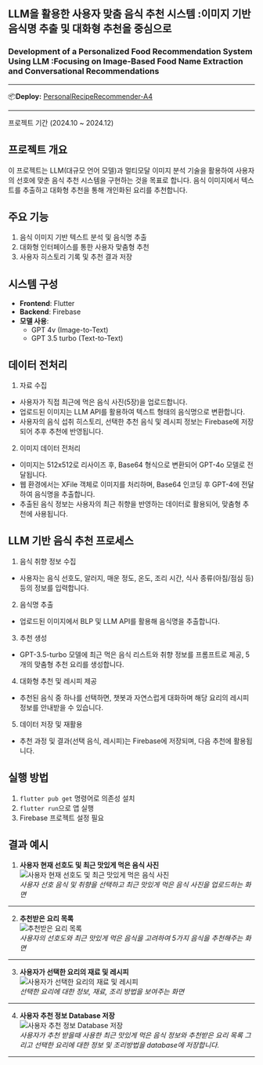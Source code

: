 ## LLM을 활용한 사용자 맞춤 음식 추천 시스템 :이미지 기반 음식명 추출 및 대화형 추천을 중심으로
### Development of a Personalized Food Recommendation System Using LLM :Focusing on Image-Based Food Name Extraction and Conversational Recommendations
---
📦**Deploy:** [PersonalRecipeRecommender-A4](https://whidong.github.io/PersonalRecipeRecommender/)

---

프로젝트 기간 (2024.10 ~ 2024.12)


## 프로젝트 개요
이 프로젝트는 LLM(대규모 언어 모델)과 멀티모달 이미지 분석 기술을 활용하여 사용자의 선호에 맞춘 음식 추천 시스템을 구현하는 것을 목표로 합니다. 음식 이미지에서 텍스트를 추출하고 대화형 추천을 통해 개인화된 요리를 추천합니다.

## 주요 기능
1. 음식 이미지 기반 텍스트 분석 및 음식명 추출
2. 대화형 인터페이스를 통한 사용자 맞춤형 추천
3. 사용자 히스토리 기록 및 추천 결과 저장

## 시스템 구성
- **Frontend**: Flutter
- **Backend**: Firebase
- **모델 사용**:
  - GPT 4v (Image-to-Text)
  - GPT 3.5 turbo (Text-to-Text)

## 데이터 전처리
1. 자료 수집
- 사용자가 직접 최근에 먹은 음식 사진(5장)을 업로드합니다.
- 업로드된 이미지는 LLM API를 활용하여 텍스트 형태의 음식명으로 변환합니다.
- 사용자의 음식 섭취 히스토리, 선택한 추천 음식 및 레시피 정보는 Firebase에 저장되어 추후 추천에 반영됩니다.

2. 이미지 데이터 전처리
- 이미지는 512x512로 리사이즈 후, Base64 형식으로 변환되어 GPT-4o 모델로 전달됩니다.
- 웹 환경에서는 XFile 객체로 이미지를 처리하며, Base64 인코딩 후 GPT-4에 전달하여 음식명을 추출합니다.
- 추출된 음식 정보는 사용자의 최근 취향을 반영하는 데이터로 활용되어, 맞춤형 추천에 사용됩니다.

## LLM 기반 음식 추천 프로세스
1. 음식 취향 정보 수집
- 사용자는 음식 선호도, 알러지, 매운 정도, 온도, 조리 시간, 식사 종류(아침/점심 등) 등의 정보를 입력합니다.

2. 음식명 추출
- 업로드된 이미지에서 BLP 및 LLM API를 활용해 음식명을 추출합니다.

3. 추천 생성
- GPT-3.5-turbo 모델에 최근 먹은 음식 리스트와 취향 정보를 프롬프트로 제공, 5개의 맞춤형 추천 요리를 생성합니다.

4. 대화형 추천 및 레시피 제공
- 추천된 음식 중 하나를 선택하면, 챗봇과 자연스럽게 대화하며 해당 요리의 레시피 정보를 안내받을 수 있습니다.

5. 데이터 저장 및 재활용
- 추천 과정 및 결과(선택 음식, 레시피)는 Firebase에 저장되며, 다음 추천에 활용됩니다.

## 실행 방법
1. `flutter pub get` 명령어로 의존성 설치
2. `flutter run`으로 앱 실행
3. Firebase 프로젝트 설정 필요

## 결과 예시

1. **사용자 현재 선호도 및 최근 맛있게 먹은 음식 사진**  
![사용자 현재 선호도 및 최근 맛있게 먹은 음식 사진](https://github.com/user-attachments/assets/d7a0c9d2-6e31-493c-b880-1dcf643c593b)  
*사용자 선호 음식 및 취향을 선택하고 최근 맛있게 먹은 음식 사진을 업로드하는 화면*

---

2. **추천받은 요리 목록**  
![추천받은 요리 목록](https://github.com/user-attachments/assets/a7289f45-a509-42b0-90fa-b855814090e8)  
*사용자의 선호도와 최근 맛있게 먹은 음식을 고려하여 5가지 음식을 추천해주는 화면*

---

3. **사용자가 선택한 요리의 재료 및 레시피**  
![사용자가 선택한 요리의 재료 및 레시피](https://github.com/user-attachments/assets/ba82cce1-e337-4d02-b5e2-1a73e69110e3)  
*선택한 요리에 대한 정보, 재료, 조리 방법을 보여주는 화면*

---

4. **사용자 추천 정보 Database 저장**  
![사용자 추천 정보 Database 저장](https://github.com/user-attachments/assets/ec4fa3aa-678f-47b2-b65d-727d9fd5cace)  
*사용자가 추천 받을때 사용한 최근 맛있게 먹은 음식 정보와 추천받은 요리 목록 그리고 선택한 요리에 대한 정보 및 조리방법을 database에 저장합니다.*

---

